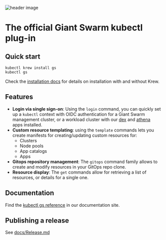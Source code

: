 ![header image](https://user-images.githubusercontent.com/273727/136764760-3c28515d-eb65-4e27-9503-1375dcbf49f0.png)

# The official Giant Swarm kubectl plug-in

## Quick start

```nohighlight
kubectl krew install gs
kubectl gs
```

Check the [installation docs](https://docs.giantswarm.io/ui-api/kubectl-gs/installation/) for details on installation with and without Krew.

## Features

- **Login via single sign-on**: Using the `login` command, you can quickly set up a `kubectl` context with OIDC authentication for a Giant Swarm management cluster, or a workload cluster with our [dex](https://github.com/giantswarm/dex-app) and [athena](https://github.com/giantswarm/athena) apps installed.
- **Custom resource templating**: using the `template` commands lets you create manifests for
  creating/updating custom resources for:
  - Clusters
  - Node pools
  - App catalogs
  - Apps
- **Gitops repository management**: The `gitops` command family allows to create and modify resources in your GitOps repo clone.
- **Resource display**: The `get` commands allow for retrieving a list of resources, or details for a single one.

## Documentation

Find the [kubectl gs reference](https://docs.giantswarm.io/ui-api/kubectl-gs/) in our documentation site.

## Publishing a release

See [docs/Release.md](https://github.com/giantswarm/kubectl-gs/blob/master/docs/Release.md)
